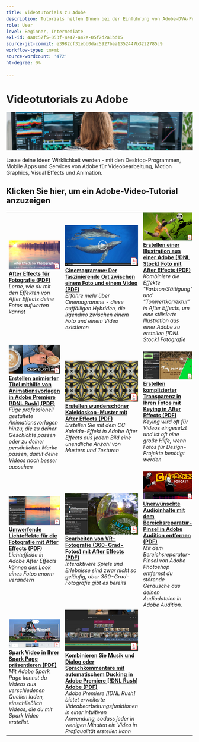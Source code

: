 ```yaml
---
title: Videotutorials zu Adobe
description: Tutorials helfen Ihnen bei der Einführung von Adobe-DVA-Produkten
role: User
level: Beginner, Intermediate
exl-id: 4a0c57f5-053f-4e47-a42e-05f2d2a1bd15
source-git-commit: e3982cf31ebb0dac5927baa1352447b3222785c9
workflow-type: tm+mt
source-wordcount: '472'
ht-degree: 0%

---
```


# Videotutorials zu Adobe

![Creative Cloud Hero Image](../assets/CCEbanner-DVA.png)

Lasse deine Ideen Wirklichkeit werden - mit den Desktop-Programmen, Mobile Apps und Services von Adobe für Videobearbeitung, Motion Graphics, Visual Effects und Animation.

## Klicken Sie hier, um ein Adobe-Video-Tutorial anzuzeigen

<table>
<tr>
 <td>
   <a href="assets/AfterEffectsforPhotography.pdf">
      <img alt="After Effects für Fotografie." src="assets/AfterEffectsforPhotography.jpg" />
   </a>
    <div>
   <a href="assets/AfterEffectsforPhotography.pdf"><strong>After Effects für Fotografie (PDF)</strong></a>
    </div>
    <em>Lerne, wie du mit den Effekten von After Effects deine Fotos aufwerten kannst</em>
    <br>
  </td>
  <td>
   <a href="assets/CinemagraphsTheMesmerizingPlaceBetweenaPhotoandaVideo.pdf">
      <img alt="Cinemagramme: Der faszinierende Ort zwischen einem Foto und einem Video" src="assets/CinemagraphsTheMesmerizingPlaceBetweenaPhotoandaVideo.jpg" />
   </a>
    <div>
   <a href="assets/CinemagraphsTheMesmerizingPlaceBetweenaPhotoandaVideo.pdf"><strong>Cinemagramme: Der faszinierende Ort zwischen einem Foto und einem Video (PDF)</strong></a>
    </div>
    <em>Erfahre mehr über Cinemagramme - diese auffälligen Hybriden, die irgendwo zwischen einem Foto und einem Video existieren</em>
    <br>
  </td>
  <td>
   <a href="assets/CreateanIllustrationfromanAdobeStockPhotowithAfterEffects.pdf">
      <img alt="Erstellen einer Illustration aus einer Adobe [!DNL Stock] Foto mit After Effects" src="assets/CreateanIllustrationfromanAdobeStockPhotowithAfterEffects.jpg" />
   </a>
    <div>
   <a href="assets/CreateanIllustrationfromanAdobeStockPhotowithAfterEffects.pdf"><strong>Erstellen einer Illustration aus einer Adobe [!DNL Stock] Foto mit After Effects (PDF)</strong></a>
    </div>
    <em>Kombiniere die Effekte "Farbton/Sättigung" und "Tonwertkorrektur" in After Effects, um eine stilisierte Illustration aus einer Adobe zu erstellen [!DNL Stock] Fotografie</em>
    <br>
  </td>
</tr>
<tr>
 <td>
   <a href="assets/CreateAnimatedTitlesUsingMotionGraphicsTemplatesinAdobePremiereRush.pdf">
      <img alt="Erstellen animierter Titel mithilfe von Animationsvorlagen in Adobe Premiere [!DNL Rush]" src="assets/CreateAnimatedTitlesUsingMotionGraphicsTemplatesinAdobePremiereRush.jpg" />
   </a>
    <div>
   <a href="assets/CreateAnimatedTitlesUsingMotionGraphicsTemplatesinAdobePremiereRush.pdf"><strong>Erstellen animierter Titel mithilfe von Animationsvorlagen in Adobe Premiere [!DNL Rush] (PDF)</strong></a>
    </div>
    <em>Füge professionell gestaltete Animationsvorlagen hinzu, die zu deiner Geschichte passen oder zu deiner persönlichen Marke passen, damit deine Videos noch besser aussehen</em>
    <br>
  </td>
  <td>
   <a href="assets/CreateBeautifulKaleidoscopePatternswithAfterEffects.pdf">
      <img alt="Kaleidoskop-Muster mit After Effects erstellen." src="assets/CreateBeautifulKaleidoscopePatternswithAfterEffects.jpg" />
   </a>
    <div>
   <a href="assets/CreateBeautifulKaleidoscopePatternswithAfterEffects.pdf"><strong>Erstellen wunderschöner Kaleidoskop-Muster mit After Effects (PDF)</strong></a>
    </div>
    <em>Erstellen Sie mit dem CC Kaleida-Effekt in Adobe After Effects aus jedem Bild eine unendliche Anzahl von Mustern und Texturen</em>
    <br>
  </td>
  <td>
   <a href="assets/CreateIntricateTransparencyinyourPhotographswithKeyinginAfterEffects.pdf">
      <img alt="Erstellen komplexer Transparenz in Ihren Fotos mit Keying in After Effects" src="assets/CreateIntricateTransparencyinyourPhotographswithKeyinginAfterEffects.jpg" />
   </a>
    <div>
   <a href="assets/CreateIntricateTransparencyinyourPhotographswithKeyinginAfterEffects.pdf"><strong>Erstellen komplizierter Transparenz in Ihren Fotos mit Keying in After Effects (PDF)</strong></a>
    </div>
    <em>Keying wird oft für Videos eingesetzt und ist oft eine große Hilfe, wenn Fotos für Design-Projekte benötigt werden</em>
    <br>
  </td>
</tr>
<tr>
 <td>
   <a href="assets/DazzlingLightEffectsforPhotographywithAfterEffects.pdf">
      <img alt="Umwerfende Lichteffekte für die Fotografie mit After Effects" src="assets/DazzlingLightEffectsforPhotographywithAfterEffects.jpg" />
   </a>
    <div>
   <a href="assets/DazzlingLightEffectsforPhotographywithAfterEffects.pdf"><strong>Umwerfende Lichteffekte für die Fotografie mit After Effects (PDF)</strong></a>
    </div>
    <em>Lichteffekte in Adobe After Effects können den Look eines Fotos enorm verändern</em>
    <br>
  </td>
  <td>
   <a href="assets/EditingVRPhotography360photoswithAfterEffects.pdf">
      <img alt="Bearbeiten von VR-Fotografie (360-Grad-Fotos) mit After Effects" src="assets/EditingVRPhotography360photoswithAfterEffects.jpg" />
   </a>
    <div>
   <a href="assets/EditingVRPhotography360photoswithAfterEffects.pdf"><strong>Bearbeiten von VR-Fotografie (360-Grad-Fotos) mit After Effects (PDF)</strong></a>
    </div>
    <em>Interaktivere Spiele und Erlebnisse sind zwar nicht so geläufig, aber 360-Grad-Fotografie gibt es bereits</em>
    <br>
  </td>
  <td>
   <a href="assets/QuicklyRemoveUnwantedAudioContentwiththeSpotHealingBrushinAdobeAudition.pdf">
      <img alt="Mit dem Bereichsreparatur-Pinsel in Adobe Audition unerwünschte Audioinhalte schnell entfernen" src="assets/QuicklyRemoveUnwantedAudioContentwiththeSpotHealingBrushinAdobeAudition.jpg" />
   </a>
    <div>
   <a href="assets/QuicklyRemoveUnwantedAudioContentwiththeSpotHealingBrushinAdobeAudition.pdf"><strong>Unerwünschte Audioinhalte mit dem Bereichsreparatur-Pinsel in Adobe Audition entfernen (PDF)</strong></a>
    </div>
    <em>Mit dem Bereichsreparatur-Pinsel von Adobe Photoshop entfernst du störende Geräusche aus deinen Audiodateien in Adobe Audition.</em>
    <br>
  </td>
</tr>
<tr>
   <td>
   <a href="assets/ShowcaseyourSparkVideoinyourSparkPage.pdf">
      <img alt="Spark Video in einer Spark Page präsentieren." src="assets/ShowcaseyourSparkVideoinyourSparkPage.jpg" />
   </a>
    <div>
   <a href="assets/ShowcaseyourSparkVideoinyourSparkPage.pdf"><strong>Spark Video in Ihrer Spark Page präsentieren (PDF)</strong></a>
    </div>
    <em>Mit Adobe Spark Page kannst du Videos aus verschiedenen Quellen laden, einschließlich Videos, die du mit Spark Video erstellst.</em>
    <br>
  </td>
  <td>
   <a href="assets/SmoothlyCombineMusicandDialogueorNarrationwithAutoduckinginAdobePremiereRush.pdf">
      <img alt="Kombinieren Sie Musik und Dialog oder Sprachkommentare mit automatischem Ducking in Adobe Premiere [!DNL Rush] Adobe" src="assets/SmoothlyCombineMusicandDialogueorNarrationwithAutoduckinginAdobePremiereRush.jpg" />
   </a>
    <div>
   <a href="assets/SmoothlyCombineMusicandDialogueorNarrationwithAutoduckinginAdobePremiereRush.pdf"><strong>Kombinieren Sie Musik und Dialog oder Sprachkommentare mit automatischem Ducking in Adobe Premiere [!DNL Rush] Adobe (PDF)</strong></a>
    </div>
    <em>Adobe Premiere [!DNL Rush] bietet erweiterte Videobearbeitungsfunktionen in einer intuitiven Anwendung, sodass jeder in wenigen Minuten ein Video in Profiqualität erstellen kann</em>
    <br>
  </td>
</tr>
</table>

